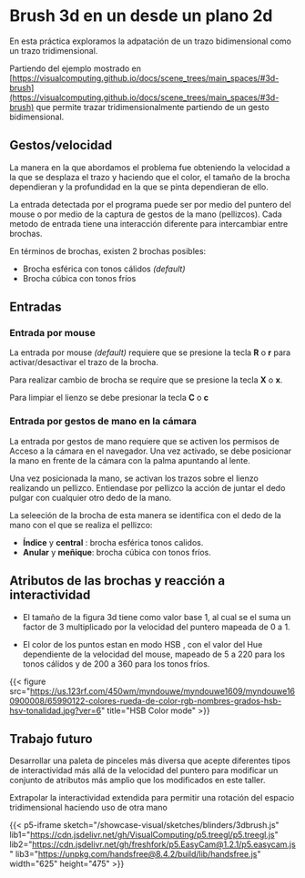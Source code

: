 # Brush 3d en un desde un plano 2d

En esta práctica exploramos la adpatación de un trazo bidimensional como un trazo tridimensional.

Partiendo del ejemplo mostrado en [https://visualcomputing.github.io/docs/scene_trees/main_spaces/#3d-brush](https://visualcomputing.github.io/docs/scene_trees/main_spaces/#3d-brush) que permite trazar tridimensionalmente partiendo de un gesto bidimensional.

## Gestos/velocidad
La manera en la que abordamos el problema fue obteniendo la velocidad a la que se desplaza el trazo y haciendo que el color, el tamaño de la brocha dependieran y la profundidad en la que se pinta dependieran de ello.

La entrada detectada por el programa puede ser por medio del puntero del mouse o por medio de la captura de gestos de la mano (pellizcos). Cada metodo de entrada tiene una interacción diferente para intercambiar entre brochas. 

En términos de brochas, existen 2 brochas posibles:

- Brocha esférica con tonos cálidos *(default)*
- Brocha cúbica con tonos fríos

## Entradas
### Entrada por mouse

La entrada por mouse *(default)* requiere que se presione la tecla **R** o **r** para activar/desactivar el trazo de la brocha.

Para realizar cambio de brocha se require que se presione la tecla **X** o **x**.

Para limpiar el lienzo se debe presionar la tecla **C** o **c**


### Entrada por gestos de mano en la cámara

La entrada por gestos de mano requiere que se activen los permisos de Acceso a la cámara en el navegador. Una vez activado, se debe posicionar la mano en frente de la cámara con la palma apuntando al lente. 

Una vez posicionada la mano, se activan los trazos sobre el lienzo realizando un pellizco. Entiendase por pellizco la acción de juntar el dedo pulgar con cualquier otro dedo de la mano. 

La seleeción de la brocha de esta manera se identifica con el dedo de la mano con el que se realiza el pellizco:  

- **Índice** y **central** : brocha esférica tonos calidos.
- **Anular** y **meñique**: brocha cúbica con tonos fríos.
 
## Atributos de las brochas y reacción a interactividad

- El tamaño de la figura 3d tiene como valor base 1, al cual se el suma un factor de 3 multiplicado por la velocidad del puntero mapeada de 0 a 1.

- El color de los puntos estan en modo HSB , con el valor del  Hue dependiente de la velocidad del mouse, mapeado de 5 a 220 para los tonos cálidos y de 200 a 360 para los tonos fríos.

{{< figure src="https://us.123rf.com/450wm/myndouwe/myndouwe1609/myndouwe160900008/65990122-colores-rueda-de-color-rgb-nombres-grados-hsb-hsv-tonalidad.jpg?ver=6" title="HSB Color mode" >}}

## Trabajo futuro

Desarrollar una paleta de pinceles más diversa que acepte diferentes tipos de interactividad más allá de la velocidad del puntero para modificar un conjunto de atributos más amplio que los modificados en este taller.

Extrapolar la interactividad extendida para permitir una rotación del espacio tridimensional haciendo uso de otra mano

{{< p5-iframe sketch="/showcase-visual/sketches/blinders/3dbrush.js" 
lib1="https://cdn.jsdelivr.net/gh/VisualComputing/p5.treegl/p5.treegl.js" 
lib2="https://cdn.jsdelivr.net/gh/freshfork/p5.EasyCam@1.2.1/p5.easycam.js" 
lib3="https://unpkg.com/handsfree@8.4.2/build/lib/handsfree.js"
width="625" height="475" >}}
<!-- 
{{< p5-iframe sketch="/showcase-visual/sketches/blinders/refhands.js" 
lib1="https://unpkg.com/handsfree@8.4.2/build/lib/handsfree.js" 
lib2="https://cdn.jsdelivr.net/gh/freshfork/p5.EasyCam@1.2.1/p5.easycam.js" 
width="625" height="475" >}} -->
